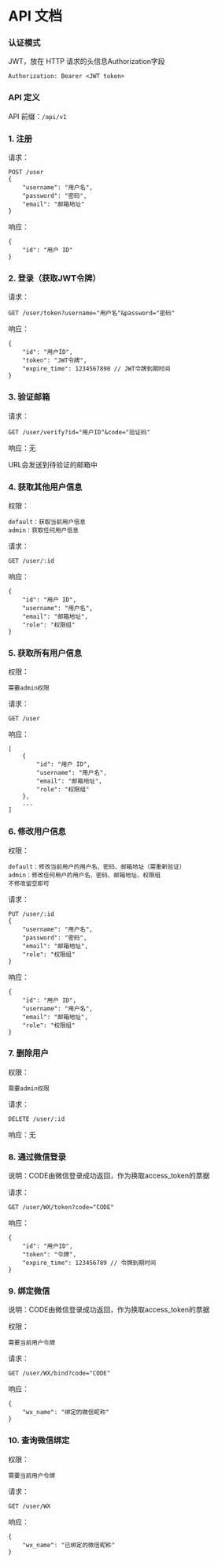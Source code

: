 # API 文档

### 认证模式

JWT，放在 HTTP 请求的头信息Authorization字段

```
Authorization: Bearer <JWT token>
```

### API 定义

API 前缀：`/api/v1`

### 1. 注册

请求：

```
POST /user
{
    "username": "用户名",
    "password": "密码",
    "email": "邮箱地址"
}
```

响应：

```
{
    "id": "用户 ID"
}
```

### 2. 登录（获取JWT令牌）

请求：

```
GET /user/token?username="用户名"&password="密码"
```

响应：

```
{
	"id": "用户ID",
    "token": "JWT令牌",
    "expire_time": 1234567890 // JWT令牌到期时间
}
```

### 3. 验证邮箱

请求：

```
GET /user/verify?id="用户ID"&code="验证码"
```

响应：无

URL会发送到待验证的邮箱中

### 4. 获取其他用户信息

权限：

```
default：获取当前用户信息
admin：获取任何用户信息
```

请求：

```
GET /user/:id
```

响应：

```
{
	"id": "用户 ID",
	"username": "用户名",
	"email": "邮箱地址",
	"role": "权限组"
}
```

### 5. 获取所有用户信息

权限：

```
需要admin权限
```

请求：

```
GET /user
```

响应：

```
[
    {
		"id": "用户 ID",
		"username": "用户名",
		"email": "邮箱地址",
		"role": "权限组"
	},
    ...
]
```

### 6. 修改用户信息

权限：

```
default：修改当前用户的用户名、密码、邮箱地址（需重新验证）
admin：修改任何用户的用户名、密码、邮箱地址、权限组
不修改留空即可
```

请求：

```
PUT /user/:id
{
    "username": "用户名",
    "password": "密码",
    "email": "邮箱地址",
    "role": "权限组"
}
```

响应：

```
{
	"id": "用户 ID",
	"username": "用户名",
	"email": "邮箱地址",
	"role": "权限组"
}
```

### 7. 删除用户

权限：

```
需要admin权限
```

请求：

```
DELETE /user/:id
```

响应：无

### 8. 通过微信登录

说明：CODE由微信登录成功返回，作为换取access_token的票据

请求：

```
GET /user/WX/token?code="CODE"
```

响应：

```
{
	"id": "用户ID",
    "token": "令牌",
    "expire_time": 123456789 // 令牌到期时间
}
```

### 9. 绑定微信

说明：CODE由微信登录成功返回，作为换取access_token的票据

权限：

```
需要当前用户令牌
```

请求：

```
GET /user/WX/bind?code="CODE"
```

响应：

```
{
    "wx_name": "绑定的微信昵称"
}
```

### 10. 查询微信绑定

权限：

```
需要当前用户令牌
```

请求：

```
GET /user/WX
```

响应：

```
{
    "wx_name": "已绑定的微信昵称"
}
```

